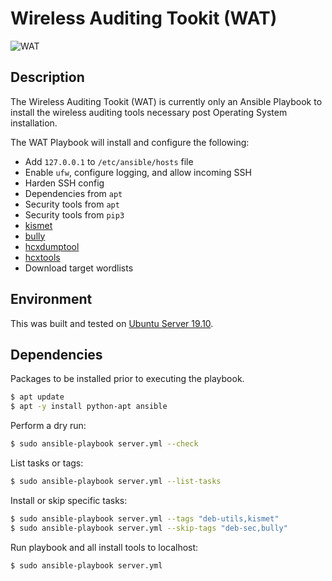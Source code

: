 # Wireless Auditing Tookit (WAT)
![WAT](https://i.imgur.com/IppKJ.jpg "WAT")

## Description
The Wireless Auditing Tookit (WAT) is currently only an Ansible Playbook to install the wireless auditing tools necessary post Operating System installation.

The WAT Playbook will install and configure the following:

  - Add `127.0.0.1` to `/etc/ansible/hosts` file
  - Enable `ufw`, configure logging, and allow incoming SSH
  - Harden SSH config
  - Dependencies from `apt`
  - Security tools from `apt`
  - Security tools from `pip3`
  - [kismet](https://github.com/kismetwireless/kismet)
  - [bully](https://github.com/aanarchyy/bully)
  - [hcxdumptool](https://github.com/ZerBea/hcxdumptool)
  - [hcxtools](https://github.com/ZerBea/hcxtools)
  - Download target wordlists 

## Environment
This was built and tested on [Ubuntu Server 19.10](https://wiki.ubuntu.com/EoanErmine/ReleaseNotes).

## Dependencies
Packages to be installed prior to executing the playbook.

```bash
$ apt update
$ apt -y install python-apt ansible
```

Perform a dry run:
```bash
$ sudo ansible-playbook server.yml --check
```

List tasks or tags:
```bash
$ sudo ansible-playbook server.yml --list-tasks
```

Install or skip specific tasks:
```bash
$ sudo ansible-playbook server.yml --tags "deb-utils,kismet"
$ sudo ansible-playbook server.yml --skip-tags "deb-sec,bully"
```

Run playbook and all install tools to localhost:

```bash
$ sudo ansible-playbook server.yml
```
